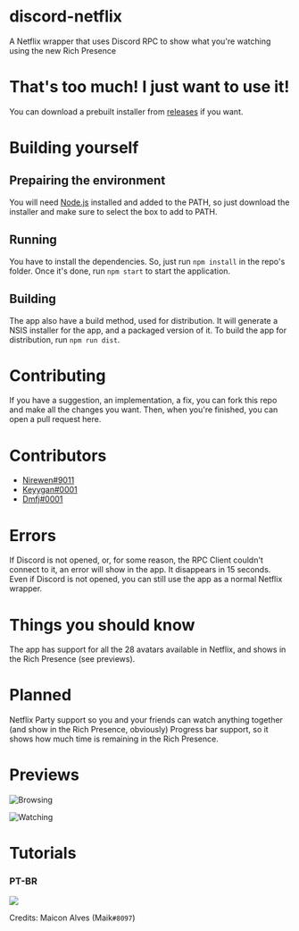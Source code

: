 # discord-netflix
A Netflix wrapper that uses Discord RPC to show what you're watching using the new Rich Presence

# That's too much! I just want to use it!
You can download a prebuilt installer from [releases](https://github.com/nirewen/discord-netflix/releases) if you want.

# Building yourself

## Prepairing the environment
You will need [Node.js](http://nodejs.org/en/download) installed and added to the PATH, so just download the installer and make sure to select the box to add to PATH.

## Running
You have to install the dependencies. So, just run `npm install` in the repo's folder.
Once it's done, run `npm start` to start the application.

## Building
The app also have a build method, used for distribution. It will generate a NSIS installer for the app, and a packaged version of it.
To build the app for distribution, run `npm run dist`.

# Contributing
If you have a suggestion, an implementation, a fix, you can fork this repo and make all the changes you want.
Then, when you're finished, you can open a pull request here.

# Contributors
* [Nirewen#9011](http://github.com/nirewen)
* [Keyygan#0001](https://github.com/keyygan)
* [Dmfj#0001](https://github.com/dmfj)

# Errors
If Discord is not opened, or, for some reason, the RPC Client couldn't connect to it, an error will show in the app. It disappears in 15 seconds.
Even if Discord is not opened, you can still use the app as a normal Netflix wrapper.

# Things you should know
The app has support for all the 28 avatars available in Netflix, and shows in the Rich Presence (see previews).

# Planned
Netflix Party support so you and your friends can watch anything together (and show in the Rich Presence, obviously)
Progress bar support, so it shows how much time is remaining in the Rich Presence.

# Previews
![Browsing](https://nirewen.s-ul.eu/i7XVpo6t.png)

![Watching](https://nirewen.s-ul.eu/1p7pev5D.png) 

# Tutorials

### PT-BR
[![](https://i.ytimg.com/vi/8AYBykvOKzo/0.jpg)](https://www.youtube.com/watch?v=8AYBykvOKzo)

Credits: Maicon Alves (Maik`#8097`)
